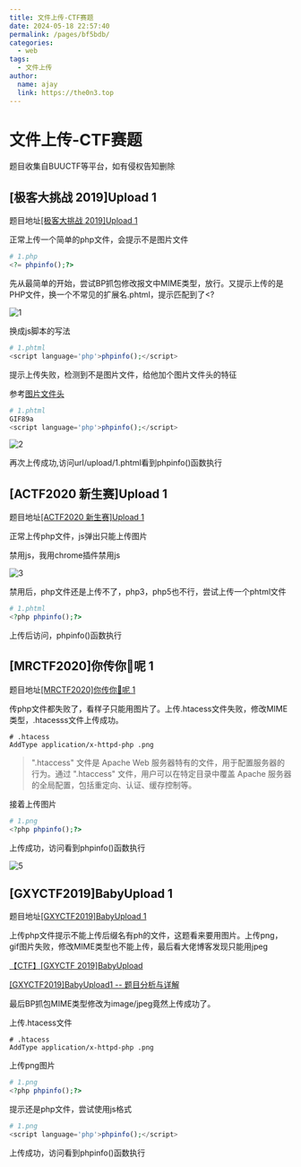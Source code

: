 ```yaml
---
title: 文件上传-CTF赛题
date: 2024-05-18 22:57:40
permalink: /pages/bf5bdb/
categories:
  - web
tags:
  - 文件上传
author: 
  name: ajay
  link: https://the0n3.top
---
```


# 文件上传-CTF赛题

题目收集自BUUCTF等平台，如有侵权告知删除

<!-- more -->


## [极客大挑战 2019]Upload 1

题目地址[[极客大挑战 2019]Upload 1](https://buuoj.cn/challenges#[%E6%9E%81%E5%AE%A2%E5%A4%A7%E6%8C%91%E6%88%98%202019]Upload)

正常上传一个简单的php文件，会提示不是图片文件

```php
# 1.php
<?= phpinfo();?>
```

先从最简单的开始，尝试BP抓包修改报文中MIME类型，放行。又提示上传的是PHP文件，换一个不常见的扩展名.phtml，提示匹配到了<?

![1](https://the0n3.top/medias/upload-practise/1.png)

换成js脚本的写法

```php
# 1.phtml
<script language='php'>phpinfo();</script>
```

提示上传失败，检测到不是图片文件，给他加个图片文件头的特征

参考[图片文件头](https://blog.csdn.net/weixin_62715196/article/details/132279908)

```php
# 1.phtml
GIF89a
<script language='php'>phpinfo();</script>
```

![2](https://the0n3.top/medias/upload-practise/2.png)

再次上传成功,访问url/upload/1.phtml看到phpinfo()函数执行


## [ACTF2020 新生赛]Upload 1

题目地址[[ACTF2020 新生赛]Upload 1](https://buuoj.cn/challenges#[ACTF2020%20%E6%96%B0%E7%94%9F%E8%B5%9B]Upload)

正常上传php文件，js弹出只能上传图片

禁用js，我用chrome插件禁用js

![3](https://the0n3.top/medias/upload-practise/3.png)

禁用后，php文件还是上传不了，php3，php5也不行，尝试上传一个phtml文件

```php
# 1.phtml
<?php phpinfo();?>
```

上传后访问，phpinfo()函数执行

## [MRCTF2020]你传你🐎呢 1

题目地址[[MRCTF2020]你传你🐎呢 1](https://buuoj.cn/challenges#[MRCTF2020]%E4%BD%A0%E4%BC%A0%E4%BD%A0%F0%9F%90%8E%E5%91%A2)

传php文件都失败了，看样子只能用图片了。上传.htacess文件失败，修改MIME类型，.htacesss文件上传成功。

```htacess
# .htacess
AddType application/x-httpd-php .png
```


> ".htaccess" 文件是 Apache Web 服务器特有的文件，用于配置服务器的行为。通过 ".htaccess" 文件，用户可以在特定目录中覆盖 Apache 服务器的全局配置，包括重定向、认证、缓存控制等。

接着上传图片

```php
# 1.png
<?php phpinfo();?>
```

上传成功，访问看到phpinfo()函数执行

![5](https://the0n3.top/medias/upload-practise/5.png)


## [GXYCTF2019]BabyUpload 1

题目地址[[GXYCTF2019]BabyUpload 1](https://buuoj.cn/challenges#[GXYCTF2019]BabyUpload)

上传php文件提示不能上传后缀名有ph的文件，这题看来要用图片。上传png，gif图片失败，修改MIME类型也不能上传，最后看大佬博客发现只能用jpeg

[【CTF】[GXYCTF 2019]BabyUpload](https://blog.csdn.net/weixin_47055136/article/details/131291140)

[[GXYCTF2019]BabyUpload1 -- 题目分析与详解](https://blog.csdn.net/2302_79800344/article/details/136428034)

最后BP抓包MIME类型修改为image/jpeg竟然上传成功了。

上传.htacess文件

```htacess
# .htacess
AddType application/x-httpd-php .png
```

上传png图片

```php
# 1.png
<?php phpinfo();?>
```

提示还是php文件，尝试使用js格式

```php
# 1.png
<script language='php'>phpinfo();</script>
```

上传成功，访问看到phpinfo()函数执行